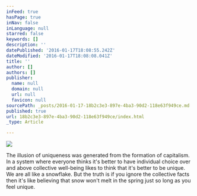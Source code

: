 ```yaml
---
inFeed: true
hasPage: true
inNav: false
inLanguage: null
starred: false
keywords: []
description: ''
datePublished: '2016-01-17T18:08:55.242Z'
dateModified: '2016-01-17T18:08:08.041Z'
title: ''
author: []
authors: []
publisher:
  name: null
  domain: null
  url: null
  favicon: null
sourcePath: _posts/2016-01-17-18b2c3e3-897e-4ba3-90d2-118e63f949ce.md
published: true
url: 18b2c3e3-897e-4ba3-90d2-118e63f949ce/index.html
_type: Article

---
```

![](https://the-grid-user-content.s3-us-west-2.amazonaws.com/0ecfdb03-9c41-4ca4-8c8b-ee14e80e74c1.jpg)

The illusion of uniqueness was generated from the formation of capitalism. In a system where everyone thinks it's better to have individual choice over and above collective well-being likes to think that it's better to be unique. We are all like a snowflake. But the truth is if you ignore the collective facts then it's like believing that snow won't melt in the spring just so long as you feel unique.